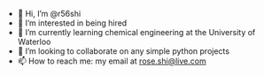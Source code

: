 - 👋 Hi, I’m @r56shi
- 👀 I’m interested in being hired
- 🌱 I’m currently learning chemical engineering at the University of Waterloo
- 💞️ I’m looking to collaborate on any simple python projects
- 📫 How to reach me: my email at rose.shi@live.com

<!---
r56shi/r56shi is a ✨ special ✨ repository because its `README.md` (this file) appears on your GitHub profile.
You can click the Preview link to take a look at your changes.
--->
